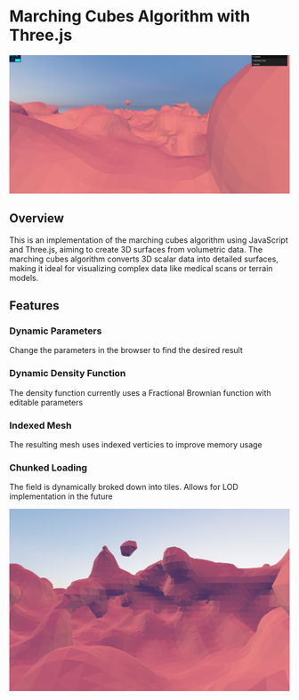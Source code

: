 # Marching Cubes Algorithm with Three.js
![Marching cubes](./static/imgs/Capture.PNG)



## Overview
This is an implementation of the marching cubes algorithm using JavaScript and Three.js, aiming to create 3D surfaces from volumetric data. The marching cubes algorithm converts 3D scalar data into detailed surfaces, making it ideal for visualizing complex data like medical scans or terrain models.

## Features

### Dynamic Parameters
Change the parameters in the browser to find the desired result

### Dynamic Density Function
The density function currently uses a Fractional Brownian function with editable parameters 

### Indexed Mesh
The resulting mesh uses indexed verticies to improve memory usage

### Chunked Loading
The field is dynamically broked down into tiles. Allows for LOD implementation in the future

![Marching cubes](./static/imgs/Capture2.PNG)

